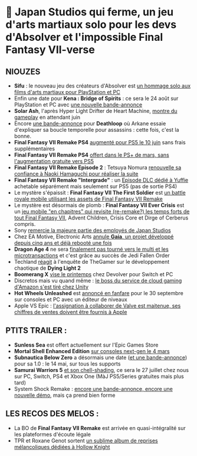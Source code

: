 # 🧃 Japan Studios qui ferme, un jeu d'arts martiaux solo pour les devs d'Absolver et l'impossible Final Fantasy VII-verse

## NIOUZES

- **Sifu** : le nouveau jeu des créateurs d'Absolver est [un hommage solo aux films d'arts martiaux pour PlayStation et PC](https://www.youtube.com/watch?v=HhatIpbRYu4)
- Enfin une date pour **Kena : Bridge of Spirits** : ce sera le 24 août sur PlayStation et PC avec [une nouvelle bande-annonce](https://www.youtube.com/watch?v=pWh5388AEHw)
- **Solar Ash**, l'après Hyper Light Drifter de Heart Machine, [montre du gameplay](https://www.youtube.com/watch?v=7adguXJNliQ) en attendant juin
- Encore [une bande-annonce](https://www.youtube.com/watch?v=cGd--oZUBlA) pour **Deathloop** où Arkane essaie d'expliquer sa boucle temporelle pour assassins : cette fois, c'est la bonne.
- **Final Fantasy VII Remake PS4** [augmenté pour PS5 le 10 juin](https://www.youtube.com/watch?v=cb6CsQK_sz0) sans frais supplémentaires
- **Final Fantasy VII Remake PS4** [offert dans le PS+ de mars, sans l'augmentation gratuite vers PS5](https://twitter.com/gematsucom/status/1365258813813776391)
- **Final Fantasy VII Remake Episode 2** : Tetsuya Nomura [renouvelle sa confiance à Naoki Hamaguchi pour réaliser la suite](https://www.gamekult.com/actualite/final-fantasy-vii-remake-partie-2-maintient-son-realisateur-3050836523.html)
- **Final Fantasy VII Remake "Intergrade"** : un [Episode DLC dédié à Yuffie](https://www.youtube.com/watch?v=F7bEoGile7Q) achetable séparément mais seulement sur PS5 (pas de sortie PS4)
- Le mystère s'épaissit : **Final Fantasy VII The First Soldier** est [un battle royale mobile utilisant les assets de Final Fantasy VII Remake](https://www.youtube.com/watch?v=chSgLDIhWE0)
- Le mystère est désormais de plomb : **Final Fantasy VII Ever Crisis** est un [jeu mobile "en chapitres" qui revisite (re-remake?) les temps forts de tout Final Fantasy VII](https://www.youtube.com/watch?v=j6ZDKZfr-i0), Advent Children, Crisis Core et Dirge of Cerberus compris.
- Sony [remercie la majeure partie des employés de Japan Studios](https://www.gamekult.com/actualite/japan-studio-team-asobi-la-seule-equipe-rescapee-3050836491.html)
- Chez EA Motive, Electronic Arts [annule **Gaia**, un projet développé depuis cinq ans et déjà rebooté une fois](https://www.bloomberg.com/news/articles/2021-02-25/electronic-arts-cancels-gaia-game-after-years-in-development)
- **Dragon Age 4** ne sera [finalement pas tourné vers le multi et les microtransactions](https://www.bloomberg.com/news/articles/2021-02-25/electronic-arts-pivots-on-dragon-age-game-removes-multiplayer) et c'est grâce au succès de Jedi Fallen Order
- Techland [réagit](https://www.thegamer.com/techland-response-statement-work-environment/) à l'enquête de TheGamer sur le développement chaotique de **Dying Light 2**
- **Boomerang X** [vise le printemps](https://www.youtube.com/watch?v=ankwA_dWezs) chez Devolver pour Switch et PC
- Discretos mais vu quand même : [le boss du service de cloud gaming d'Amazon s'est tiré chez Unity](https://www.gamekult.com/actualite/le-patron-d-amazon-luna-met-deja-les-voiles-3050836471.html)
- **Hot Wheels Unleashed** est [annoncé en fanfare](https://www.youtube.com/watch?v=kGTyPc81Akg) pour le 30 septembre sur consoles et PC avec un éditeur de niveaux
- Apple VS Epic : [l'assignation à collaborer de Valve est maitenue, ses chiffres de ventes doivent être fournis à Apple](https://www.pcgamer.com/apple-has-salted-the-earth-with-subpoenas-says-judge-but-orders-valve-to-hand-over-steam-data-anyway/)

## PTITS TRAILER : 

- **Sunless Sea** est offert actuellement sur l'Epic Games Store
- **Mortal Shell Enhanced Edition** [sur consoles next-gen le 4 mars](https://www.youtube.com/watch?v=E_U_0-ax9mU)
- **Subnautica Below Zero** a désormais une date ([et une bande-annonce](https://www.youtube.com/watch?v=c2xO53yjhTg)) pour sa 1.0 : le 14 mai, sur tous les supports
- **Samurai Warriors 5** [et son chell-shading](https://www.youtube.com/watch?v=nBCxu6n3VhU), ce sera le 27 juillet chez nous sur PC, Switch, PS4 et Xbox One (MàJ PS5/Series gratuites mais plus tard)
- System Shock Remake : [encore une bande-annonce, encore une nouvelle démo](https://www.youtube.com/watch?v=vWUYz9x_I18), mais ça prend bien forme

## LES RECOS DES MELOS :

- La BO de **Final Fantasy VII Remake** est arrivée en quasi-intégralité sur les plateformes d'écoute légale
- TPR et Roxane Genot sortent [un sublime album de reprises mélancoliques dédiées à Hollow Knight](https://twitter.com/TPRpiano/status/1364943688527446017)
